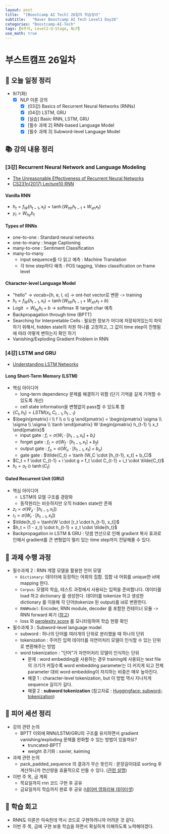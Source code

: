 ```yaml
---
layout: post
title:  "[Boostcamp AI Tech] 26일차 학습정리"
subtitle:   "Naver Boostcamp AI Tech Level1 Day26"
categories: "Boostcamp-AI-Tech"
tags: [6주차, Level2-U-Stage, NLP]
use_math: true
---
```


# 부스트캠프 26일차

## 📝 오늘 일정 정리

* 9/7(화)
  - [x] NLP 이론 강의
    - [x] (03강) Basics of Recurrent Neural Networks (RNNs)
    - [x] (04강) LSTM, GRU
    - [x] [실습] Basic RNN, LSTM, GRU
    - [x] [필수 과제 2] RNN-based Language Model
    - [x] [필수 과제 3] Subword-level Language Model

## 📚 강의 내용 정리

### [3강] Recurrent Neural Network and Language Modeling

* [The Unreasonable Effectiveness of Recurrent Neural Networks](http://karpathy.github.io/2015/05/21/rnn-effectiveness/)
* [CS231n(2017) Lecture10 RNN](http://cs231n.stanford.edu/slides/2017/cs231n_2017_lecture10.pdf)

#### Vanilla RNN

* $h_t = f_W (h_{t-1}, x_t) = \tanh (W_{hh} h_{t-1} + W_{xh} x_t)$
* $y_t = W_{hy} h_t$

#### Types of RNNs

* one-to-one : Standard neural networks
* one-to-many : Image Captioning
* many-to-one : Sentiment Classification
* many-to-many
  * input sequence를 다 읽고 예측 : Machine Translation
  * 각 time step마다 예측 : POS tagging, Video classification on frame level

#### Character-level Language Model

* "hello" -> vocab=[h, e, l, o] -> ont-hot vector로 변환 -> training
* $h_t = f_W (h_{t-1}, x_t) = \tanh (W_{hh} h_{t-1} + W_{xh} x_t + b)$
* Logit $= W_{hy} h_t + b$ -> softmax 후 target char 예측
* Backpropagation through time (BPTT)
* Searching for Interpretable Cells : 필요한 정보가 어디에 저장되어있는지 파악하기 위해서, hidden state의 차원 하나를 고정하고, 그 값이 time step이 진행됨에 따라 어떻게 변하는지 확인 하기
* Vanishing/Exploding Gradient Problem in RNN

### [4강] LSTM and GRU

* [Understanding LSTM Networks](http://colah.github.io/posts/2015-08-Understanding-LSTMs/)

#### Long Short-Term Memory (LSTM)

* 핵심 아이디어
  * long-term dependency 문제를 해결하기 위함 (단기 기억을 길게 기억할 수 있도록 개선)
  * cell state information을 변형없이 pass할 수 있도록 함
*  $\{ C_t, h_t \} = LSTM(x_t, C_{t-1}, h_{t-1})$
* $\begin{pmatrix} i \\ f \\ o \\ g \end{pmatrix} = \begin{pmatrix} \sigma \\ \sigma \\ \sigma \\ \tanh \end{pmatrix} W \begin{pmatrix} h_{t-1} \\ x_t \end{pmatrix}$
  * input gate : $f_i = \sigma (W_i \cdot [h_{t-1}, x_t] + b_i)$
  * forget gate : $f_t = \sigma (W_f \cdot [h_{t-1}, x_t] + b_f)$
  * output gate : $f_o = \sigma (W_o \cdot [h_{t-1}, x_t] + b_o)$
  * gate gate : $\tilde{C_t} = \tanh (W_C \cdot [h_{t-1}, x_t] + b_C)$
* $C_t = f \odot C_{t-1} + i \odot g = f_t \cdot C_{t-1} + i_t \cdot \tilde{C_t}$
* $h_t = o_t \odot \tanh(C_t)$

#### Gated Recurrent Unit (GRU)

* 핵심 아이디어
  * LSTM의 모델 구조를 경량화
  * 동작원리는 비슷하지만 오직 hidden state만 존재
* $z_t = \sigma (W_z \cdot [h_{t-1}, x_t])$
* $r_t = \sigma (W_r \cdot [h_{t-1}, x_t])$
* $\tilde{h_t} = \tanh(W \cdot [r_t \cdot h_{t-1}, x_t])$
* $h_t = (1 - z_t) \cdot h_{t-1} + z_t \cdot \tilde{h_t}$
* Backpropagation in LSTM & GRU : 덧셈 연산으로 인해 gradient 복사 효과로 인해서 gradient를 큰 변형없이 멀리 있는 time step까지 전달해줄 수 있다.

## 🔎 과제 수행 과정

* 필수과제 2 : RNN 계열 모델을 활용한 언어 모델
  * `Dictionary`: 데이터에 등장하는 어휘의 집합. 집합 내 어휘를 unique한 id에 mapping 한다.
  * `Corpus`: 모델의 학습, 테스트 과정에서 사용되는 입력을 준비합니다. 데이터를 load 하고 dictionary 를 생성한다. 데이터를 tokenize 하고 생성한 dictionary 를 이용해 각 단어(tokenize 된 output)를 id로 변환한다.
  * `RNNModel`: Encoder, RNN module, decoder 를 포함한 컨테이너 모듈 -> RNN forward 짜기 ([참고](https://github.com/pytorch/examples/blob/master/word_language_model/model.py))
  * loss 와 [perplexity score](https://wikidocs.net/21697) 를 모니터링하여 학습 현황 확인
* 필수과제 3 : Subword-level language model
  * subword : 하나의 단어를 여러개의 단위로 분리했을 때 하나의 단위
  * tokenization : 주어진 입력 데이터를 자연어처리 모델이 인식할 수 있는 단위로 변환해주는 방법
  * word tokenization : "단어"가 자연어처리 모델이 인식하는 단위
    * 문제 : word embedding을 사용하는 경우 training에 사용되는 text file의 크기가 커질수록 word embedding parameter는 더 커지게 되고 전체 parameter 대비 word embedding이 차지하는 비중은 매우 높아진다.
    * 해결 1 : character-level tokenization, but 이 방법 역시 지나치게 sequence 길이가 길다.
    * 해결 2 : **subword tokenization** (참고자료 : [Huggingface: subword-tokenization](https://huggingface.co/transformers/tokenizer_summary.html#subword-tokenization))

## 🌱 피어 세션 정리

* 강의 관련 논의
  * BPTT 이외에 RNN/LSTM/GRU의 구조를 유지하면서 gradient vanishing/exploding 문제를 완화할 수 있는 방법이 있을까요?
    * truncated-BPTT
    * weight 초기화 : xavier, kaiming
* 과제 관련 논의
  * pack_padded_sequence 의 결과가 무슨 뜻인지 : 문장길이대로 sorting 후 계산하니까 연산량을 효율적으로 만들 수 있다. ([관련 설명](https://simonjisu.github.io/nlp/2018/07/05/packedsequence.html))
* 이번 주 목, 금 계획
  * 목요일까지 rnn 코드 구현 후 공유
  * 금요일까지 학습까지 완료 후 공유 ([네이버 영화리뷰 데이터셋](https://github.com/e9t/nsmc))

## 🚀 학습 회고

* RNN도 이론은 익숙한데 역시 코드로 구현하려니까 어려운 것 같다.
* 이번 주 목, 금에 구현 보충 학습을 하면서 확실하게 이해하도록 노력해야겠다.

